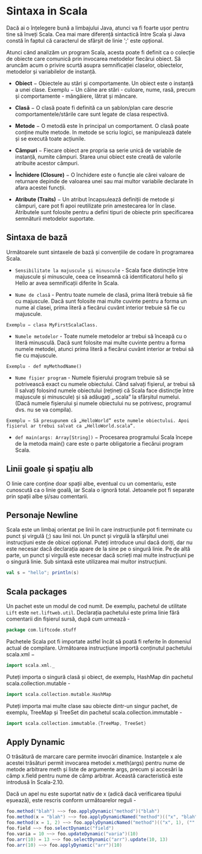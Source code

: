 # Sintaxa in Scala

Dacă ai o înțelegere bună a limbajului Java, atunci va fi foarte ușor pentru tine să înveți Scala. Cea mai mare diferență sintactică între Scala și Java constă în faptul că caracterul de sfârșit de linie ';' este opțional.

Atunci când analizăm un program Scala, acesta poate fi definit ca o colecție de obiecte care comunică prin invocarea metodelor fiecărui obiect. Să aruncăm acum o privire scurtă asupra semnificației claselor, obiectelor, metodelor și variabilelor de instanță.

- **Obiect** − Obiectele au stări și comportamente. Un obiect este o instanță a unei clase. Exemplu − Un câine are stări - culoare, nume, rasă, precum și comportamente - mângâiere, lătrat și mâncare.

- **Clasă** − O clasă poate fi definită ca un șablon/plan care descrie comportamentele/stările care sunt legate de clasa respectivă.

- **Metode** − O metodă este în principal un comportament. O clasă poate conține multe metode. In metode se scriu logici, se manipulează datele și se execută toate acțiunile.

- **Câmpuri** − Fiecare obiect are propria sa serie unică de variabile de instanță, numite câmpuri. Starea unui obiect este creată de valorile atribuite acestor câmpuri.

- **Închidere (Closure)** − O închidere este o funcție ale cărei valoare de returnare depinde de valoarea unei sau mai multor variabile declarate în afara acestei funcții.

- **Atribute (Traits)** − Un atribut încapsulează definiții de metode și câmpuri, care pot fi apoi reutilizate prin amestecarea lor în clase. Atributele sunt folosite pentru a defini tipuri de obiecte prin specificarea semnăturii metodelor suportate.

## Sintaxa de bază
Următoarele sunt sintaxele de bază și convențiile de codare în programarea Scala.


- `Sensibilitate la majuscule și minuscule` - Scala face distincție între majuscule și minuscule, ceea ce înseamnă că identificatorul hello și Hello ar avea semnificații diferite în Scala.

- `Nume de clasă` - Pentru toate numele de clasă, prima literă trebuie să fie cu majuscule. Dacă sunt folosite mai multe cuvinte pentru a forma un nume al clasei, prima literă a fiecărui cuvânt interior trebuie să fie cu majuscule.

`Exemplu − clasa MyFirstScalaClass.`

- `Numele metodelor` - Toate numele metodelor ar trebui să înceapă cu o literă minusculă. Dacă sunt folosite mai multe cuvinte pentru a forma numele metodei, atunci prima literă a fiecărui cuvânt interior ar trebui să fie cu majuscule.

`Exemplu - def myMethodName()`

- `Nume fișier program` - Numele fișierului program trebuie să se potrivească exact cu numele obiectului. Când salvați fișierul, ar trebui să îl salvați folosind numele obiectului (rețineți că Scala face distincție între majuscule și minuscule) și să adăugați „.scala” la sfârșitul numelui. (Dacă numele fișierului și numele obiectului nu se potrivesc, programul dvs. nu se va compila).

`Exemplu − Să presupunem că „HelloWorld” este numele obiectului. Apoi fișierul ar trebui salvat ca „HelloWorld.scala”.`

- `def main(args: Array[String])` − Procesarea programului Scala începe de la metoda main() care este o parte obligatorie a fiecărui program Scala.

## Linii goale și spațiu alb
O linie care conține doar spații albe, eventual cu un comentariu, este cunoscută ca o linie goală, iar Scala o ignoră total. Jetoanele pot fi separate prin spații albe și/sau comentarii.

## Personaje Newline
Scala este un limbaj orientat pe linii în care instrucțiunile pot fi terminate cu punct și virgulă (;) sau linii noi. Un punct și virgulă la sfârșitul unei instrucțiuni este de obicei opțional. Puteți introduce unul dacă doriți, dar nu este necesar dacă declarația apare de la sine pe o singură linie. Pe de altă parte, un punct și virgulă este necesar dacă scrieți mai multe instrucțiuni pe o singură linie. Sub sintaxă este utilizarea mai multor instrucțiuni.

```scala
val s = "hello"; println(s)
```

## Scala packages

Un pachet este un modul de cod numit. De exemplu, pachetul de utilitate `Lift` este `net.liftweb.util`. Declarația pachetului este prima linie fără comentarii din fișierul sursă, după cum urmează -

```scala
package com.liftcode.stuff
```

Pachetele Scala pot fi importate astfel încât să poată fi referite în domeniul actual de compilare. Următoarea instrucțiune importă conținutul pachetului scala.xml −

```scala
import scala.xml._
```

Puteți importa o singură clasă și obiect, de exemplu, HashMap din pachetul scala.collection.mutable -

```scala
import scala.collection.mutable.HashMap
```

Puteți importa mai multe clase sau obiecte dintr-un singur pachet, de exemplu, TreeMap și TreeSet din pachetul scala.collection.immutable -

```scala
import scala.collection.immutable.{TreeMap, TreeSet}
```


## Apply Dynamic
O trăsătură de marcare care permite invocări dinamice. Instanțele x ale acestei trăsături permit invocarea metodei x.meth(args) pentru nume de metode arbitrare meth și liste de argumente args, precum și accesări la câmp x.field pentru nume de câmp arbitrar. Această caracteristică este introdusă în Scala-2.10.

Dacă un apel nu este suportat nativ de x (adică dacă verificarea tipului eșuează), este rescris conform următoarelor reguli -

```scala
foo.method("blah") ~~> foo.applyDynamic("method")("blah")
foo.method(x = "blah") ~~> foo.applyDynamicNamed("method")(("x", "blah"))
foo.method(x = 1, 2) ~~> foo.applyDynamicNamed("method")(("x", 1), ("", 2))
foo.field ~~> foo.selectDynamic("field")
foo.varia = 10 ~~> foo.updateDynamic("varia")(10)
foo.arr(10) = 13 ~~> foo.selectDynamic("arr").update(10, 13)
foo.arr(10) ~~> foo.applyDynamic("arr")(10)
```